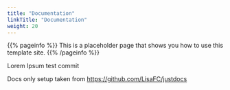 ```yaml
---
title: "Documentation"
linkTitle: "Documentation"
weight: 20
---
```


{{% pageinfo %}}
This is a placeholder page that shows you how to use this template site.
{{% /pageinfo %}}

Lorem Ipsum test commit

Docs only setup taken from https://github.com/LisaFC/justdocs
